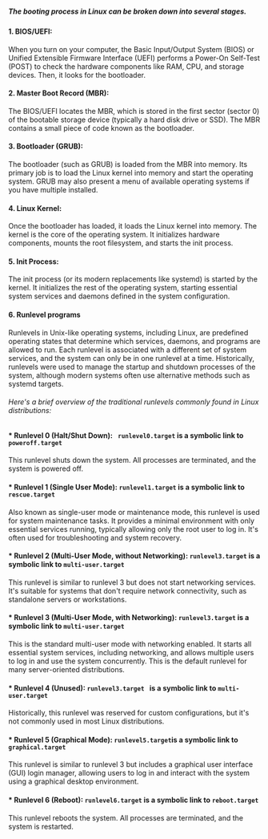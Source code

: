  ##### The booting process in Linux can be broken down into several stages. 

#### 1. BIOS/UEFI:  
When you turn on your computer, the Basic Input/Output System (BIOS) or 
 Unified Extensible Firmware Interface (UEFI) performs a Power-On Self-Test (POST) to check 
 the hardware components like RAM, CPU, and storage devices. Then, it looks for the bootloader.

#### 2. Master Boot Record (MBR):   
The BIOS/UEFI locates the MBR, which is stored in the first sector (sector 0)
of the bootable storage device (typically a hard disk drive or SSD). The MBR contains a small piece of code
known as the bootloader.

#### 3. Bootloader (GRUB):  
The bootloader (such as GRUB) is loaded from the MBR into memory.
Its primary job is to load the Linux kernel into memory and start the operating system. 
GRUB may also present a menu of available operating systems if you have multiple installed.

#### 4. Linux Kernel:     
Once the bootloader has loaded, it loads the Linux kernel into memory.
The kernel is the core of the operating system. 
It initializes hardware components, mounts the root filesystem, and starts the init process.

#### 5. Init Process: 
The init process (or its modern replacements like systemd) is started by the kernel. 
It initializes the rest of the operating system, starting essential system services and daemons 
defined in the system configuration.

#### 6. Runlevel programs

Runlevels in Unix-like operating systems, including Linux, are predefined operating states that determine
which services, daemons, and programs are allowed to run. Each runlevel is associated with a different set of
system services, and the system can only be in one runlevel at a time. Historically, runlevels were used to manage
the startup and shutdown processes of the system, although modern systems often use alternative methods such as
systemd targets.

###### Here's a brief overview of the traditional runlevels commonly found in Linux distributions:

#### * Runlevel 0 (Halt/Shut Down):    ``` runlevel0.target``` is a symbolic link to ```poweroff.target```
This runlevel shuts down the system. All processes are terminated, and the system is powered off.

#### * Runlevel 1 (Single User Mode):   ```runlevel1.target``` is a symbolic link to ```rescue.target```
Also known as single-user mode or maintenance mode, this runlevel is used for system maintenance tasks.
It provides a minimal environment with only essential services running,
typically allowing only the root user to log in. It's often used for troubleshooting and system recovery.

#### * Runlevel 2 (Multi-User Mode, without Networking):   ```runlevel3.target``` is a symbolic link to ```multi-user.target```
This runlevel is similar to runlevel 3 but does not start networking services. 
It's suitable for systems that don't require network connectivity, such as standalone servers or workstations.

#### * Runlevel 3 (Multi-User Mode, with Networking):   ```runlevel3.target``` is a symbolic link to ```multi-user.target```
This is the standard multi-user mode with networking enabled.
It starts all essential system services, including networking,
and allows multiple users to log in and use the system concurrently.
This is the default runlevel for many server-oriented distributions.

#### * Runlevel 4 (Unused):   ```runlevel3.target ``` is a symbolic link to ```multi-user.target```
Historically, this runlevel was reserved for custom configurations,
but it's not commonly used in most Linux distributions.

#### * Runlevel 5 (Graphical Mode):  ``` runlevel5.target ```is a symbolic link to ``` graphical.target```
This runlevel is similar to runlevel 3 but includes a graphical user interface (GUI) login manager,
allowing users to log in and interact with the system using a graphical desktop environment.

#### * Runlevel 6 (Reboot):   ```runlevel6.target``` is a symbolic link to ```reboot.target```
This runlevel reboots the system. All processes are terminated, and the system is restarted.

